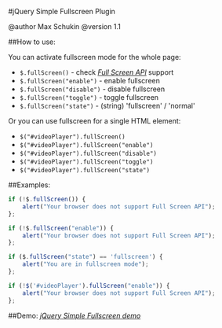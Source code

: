 #jQuery Simple Fullscreen Plugin

@author Max Schukin
@version 1.1

##How to use:

You can activate fullscreen mode for the whole page:
- `$.fullScreen()` - check *[Full Screen API](https://developer.mozilla.org/en/DOM/Using_full-screen_mode)* support
- `$.fullScreen("enable")` - enable fullscreen
- `$.fullScreen("disable")` - disable fullscreen
- `$.fullScreen("toggle")` - toggle fullscreen
- `$.fullScreen("state")` - (string) 'fullscreen' / 'normal'

Or you can use fullscreen for a single HTML element:
- `$("#videoPlayer").fullScreen()`
- `$("#videoPlayer").fullScreen("enable")`
- `$("#videoPlayer").fullScreen("disable")`
- `$("#videoPlayer").fullScreen("toggle")`
- `$("#videoPlayer").fullScreen("state")`

##Examples:

```javascript
if (!$.fullScreen()) {
    alert("Your browser does not support Full Screen API");
};
```

```javascript
if (!$.fullScreen("enable")) {
    alert("Your browser does not support Full Screen API");
};
```

```javascript
if ($.fullScreen("state") == 'fullscreen') {
    alert("You are in fullscreen mode");
};
```

```javascript
if (!$('#videoPlayer').fullScreen("enable")) {
    alert("Your browser does not support Full Screen API");
};
```

##Demo:
*[jQuery Simple Fullscreen demo](http://rumf.github.com/jQuery-fullscreen-plugin/)*